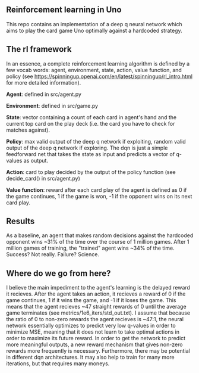 ## Reinforcement learning in Uno
This repo contains an implementation of a deep q neural network which aims to play the card game Uno optimally against a hardcoded strategy.

## The rl framework
In an essence, a complete reinforcement learning algorithm is defined by a few vocab words: agent, environment, state, action, value function, and policy (see https://spinningup.openai.com/en/latest/spinningup/rl_intro.html for more detailed information).

**Agent**: defined in src/agent.py

**Environment**: defined in src/game.py

**State**: vector containing a count of each card in agent's hand and the current top card on the play deck (i.e. the card you have to check for matches against).

**Policy**: max valid output of the deep q network if exploiting, random valid output of the deep q network if exploring. The dqn is just a simple feedforward net that takes the state as input and predicts a vector of q-values as output.

**Action**: card to play decided by the output of the policy function (see decide_card() in src/agent.py)

**Value function**: reward after each card play of the agent is defined as 0 if the game continues, 1 if the game is won, -1 if the opponent wins on its next card play.

## Results
As a baseline, an agent that makes random decisions against the hardcoded opponent wins ~31% of the time over the course of 1 million games. After 1 million games of training, the "trained" agent wins ~34% of the time. Success? Not really. Failure? Science. 

## Where do we go from here?
I believe the main impediment to the agent's learning is the delayed reward it recieves. After the agent takes an action, it recieves a reward of 0 if the game continues, 
1 if it wins the game, and -1 if it loses the game. This means that the agent recieves ~47 straight rewards of 0 until the average game terminates (see metrics/1e6_iters/std_out.txt). 
I assume that because the ratio of 0 to non-zero rewards the agent recieves is ~47:1, the neural network essentially optimizes to predict very low q-values in order to minimize MSE, meaning that it does not learn to take optimal actions in order to maximize its future reward. In order to get the network to predict more meaningful outputs, a new reward mechanism that gives non-zero rewards more frequently is necessary. Furthermore, there may be potential in different dqn architectures. It may also help to train for many more iterations, but that requires many moneys.


